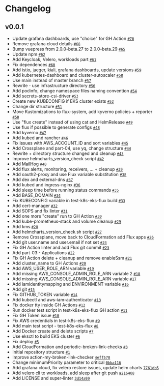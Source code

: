 # Changelog

## v0.0.1

- Update grafana dashboards, use "choice" for GH Action [`#70`](https://github.com/ruzickap/k8s-eks-flux/pull/70)
- Remove grafana cloud details [`#68`](https://github.com/ruzickap/k8s-eks-flux/pull/68)
- Bump vuepress from 2.0.0-beta.27 to 2.0.0-beta.29 [`#65`](https://github.com/ruzickap/k8s-eks-flux/pull/65)
- Update npm [`#62`](https://github.com/ruzickap/k8s-eks-flux/pull/62)
- Add Keycloak, Velero, workloads part [`#61`](https://github.com/ruzickap/k8s-eks-flux/pull/61)
- Fix dependences [`#60`](https://github.com/ruzickap/k8s-eks-flux/pull/60)
- Add istio, jaeger, kiali, grafana dashboards, update versions [`#59`](https://github.com/ruzickap/k8s-eks-flux/pull/59)
- Add kubernetes-dashboard and cluster-autoscaler [`#58`](https://github.com/ruzickap/k8s-eks-flux/pull/58)
- Use main instead of master branch [`#57`](https://github.com/ruzickap/k8s-eks-flux/pull/57)
- Rewrite - use infrastructure directory [`#56`](https://github.com/ruzickap/k8s-eks-flux/pull/56)
- Add podinfo, change namespace files naming convention [`#54`](https://github.com/ruzickap/k8s-eks-flux/pull/54)
- Add secrets-store-csi-driver [`#53`](https://github.com/ruzickap/k8s-eks-flux/pull/53)
- Create new KUBECONFIG if EKS cluster exists [`#52`](https://github.com/ruzickap/k8s-eks-flux/pull/52)
- Change dir structure [`#51`](https://github.com/ruzickap/k8s-eks-flux/pull/51)
- Move Kustomizations to flux-system, add kyverno policies + reporter [`#50`](https://github.com/ruzickap/k8s-eks-flux/pull/50)
- Use "flux create" instead of using cat and HelmRelease [`#49`](https://github.com/ruzickap/k8s-eks-flux/pull/49)
- Use flux if possible to generate configs [`#48`](https://github.com/ruzickap/k8s-eks-flux/pull/48)
- Add kyverno [`#47`](https://github.com/ruzickap/k8s-eks-flux/pull/47)
- Add kubed and rancher [`#46`](https://github.com/ruzickap/k8s-eks-flux/pull/46)
- Fix issues with AWS_ACCOUNT_ID and sort variables [`#45`](https://github.com/ruzickap/k8s-eks-flux/pull/45)
- Add Crossplane and part-04, use yq, change structure [`#44`](https://github.com/ruzickap/k8s-eks-flux/pull/44)
- Rewrite + directory structure changed and cleanup [`#43`](https://github.com/ruzickap/k8s-eks-flux/pull/43)
- Improve helmcharts_version_check script [`#42`](https://github.com/ruzickap/k8s-eks-flux/pull/42)
- Add MailHog [`#40`](https://github.com/ruzickap/k8s-eks-flux/pull/40)
- Add flux alerts, monitoring, receivers, ... + cleanup [`#39`](https://github.com/ruzickap/k8s-eks-flux/pull/39)
- Add oauth2-proxy and use Flux variable substitution [`#38`](https://github.com/ruzickap/k8s-eks-flux/pull/38)
- Add dex and external-dns [`#37`](https://github.com/ruzickap/k8s-eks-flux/pull/37)
- Add kubed and ingress-nginx [`#36`](https://github.com/ruzickap/k8s-eks-flux/pull/36)
- Add sleep time before running status commands [`#35`](https://github.com/ruzickap/k8s-eks-flux/pull/35)
- Add BASE_DOMAIN [`#34`](https://github.com/ruzickap/k8s-eks-flux/pull/34)
- Fix KUBECONFIG variable in test-k8s-eks-flux build [`#33`](https://github.com/ruzickap/k8s-eks-flux/pull/33)
- Add cert-manager [`#32`](https://github.com/ruzickap/k8s-eks-flux/pull/32)
- Add SOPS and fix linter [`#31`](https://github.com/ruzickap/k8s-eks-flux/pull/31)
- Add one more "create" run to GH Action [`#30`](https://github.com/ruzickap/k8s-eks-flux/pull/30)
- Add kube-prometheus-stack and volume cleanup [`#29`](https://github.com/ruzickap/k8s-eks-flux/pull/29)
- Add kms [`#28`](https://github.com/ruzickap/k8s-eks-flux/pull/28)
- Add helmcharts_version_check.sh script [`#27`](https://github.com/ruzickap/k8s-eks-flux/pull/27)
- Remove Crossplane, move back to CloudFormation add Flux apps [`#26`](https://github.com/ruzickap/k8s-eks-flux/pull/26)
- Add git user.name and user.email if not set [`#24`](https://github.com/ruzickap/k8s-eks-flux/pull/24)
- Fix GH Action linter and add Flux git commit [`#23`](https://github.com/ruzickap/k8s-eks-flux/pull/23)
- Add part-03 - Applications [`#22`](https://github.com/ruzickap/k8s-eks-flux/pull/22)
- Fix GH Action delete + cleanup and remove enableSsm [`#21`](https://github.com/ruzickap/k8s-eks-flux/pull/21)
- Add cluster_name to GH Actions [`#20`](https://github.com/ruzickap/k8s-eks-flux/pull/20)
- Add AWS_USER_ROLE_ARN variable [`#19`](https://github.com/ruzickap/k8s-eks-flux/pull/19)
- Add missing AWS_CONSOLE_ADMIN_ROLE_ARN variable 2 [`#18`](https://github.com/ruzickap/k8s-eks-flux/pull/18)
- Add missing AWS_CONSOLE_ADMIN_ROLE_ARN variable [`#17`](https://github.com/ruzickap/k8s-eks-flux/pull/17)
- Add iamidentitymapping and ENVIRONMENT variable [`#16`](https://github.com/ruzickap/k8s-eks-flux/pull/16)
- Add git [`#15`](https://github.com/ruzickap/k8s-eks-flux/pull/15)
- Fix GITHUB_TOKEN variable [`#14`](https://github.com/ruzickap/k8s-eks-flux/pull/14)
- Add kubectl and aws-iam-authenticator [`#13`](https://github.com/ruzickap/k8s-eks-flux/pull/13)
- Fix docker tty inside GH Actions [`#12`](https://github.com/ruzickap/k8s-eks-flux/pull/12)
- Run docker test script in test-k8s-eks-flux GH action [`#11`](https://github.com/ruzickap/k8s-eks-flux/pull/11)
- Fix GH Token issue [`#10`](https://github.com/ruzickap/k8s-eks-flux/pull/10)
- Fix AWS credentials in test-k8s-eks-flux [`#9`](https://github.com/ruzickap/k8s-eks-flux/pull/9)
- Add main test script - test-k8s-eks-flux [`#8`](https://github.com/ruzickap/k8s-eks-flux/pull/8)
- Add Docker create and delete scripts [`#7`](https://github.com/ruzickap/k8s-eks-flux/pull/7)
- Use eksctl to build EKS cluster [`#6`](https://github.com/ruzickap/k8s-eks-flux/pull/6)
- Fix deploy [`#5`](https://github.com/ruzickap/k8s-eks-flux/pull/5)
- Add CloudFormation and periodic-broken-link-checks [`#3`](https://github.com/ruzickap/k8s-eks-flux/pull/3)
- Initial repository structure [`#1`](https://github.com/ruzickap/k8s-eks-flux/pull/1)
- Improve action-my-broken-link-checker [`4eff578`](https://github.com/ruzickap/k8s-eks-flux/commit/4eff5789628f7f3470f06ef9bdd8f9c0460deec9)
- Change minimumPriority parameter to critical [`0bba116`](https://github.com/ruzickap/k8s-eks-flux/commit/0bba1167a9fda46c6fe57041a61f68709b25044a)
- Add grafana cloud, fix velero restore issues, update helm charts [`7761db5`](https://github.com/ruzickap/k8s-eks-flux/commit/7761db578fd62a809ead3df2d055bb0dac6ab235)
- Add velero cli to workloads, add sleep after git push [`a216408`](https://github.com/ruzickap/k8s-eks-flux/commit/a21640889ad2bf96b679b344cd5e9e2de905236e)
- Add LICENSE and super-linter [`3d14a99`](https://github.com/ruzickap/k8s-eks-flux/commit/3d14a994996e5c371ebd898aae6be7d90eb249b8)
